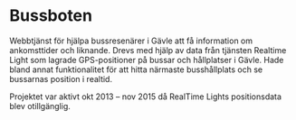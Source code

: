# Bussboten
Webbtjänst för hjälpa bussresenärer i Gävle att få information om ankomsttider och liknande. Drevs med hjälp av data från tjänsten Realtime Light som lagrade GPS-positioner på bussar och hållplatser i Gävle. Hade bland annat funktionalitet för att hitta närmaste busshållplats och se bussarnas position i realtid.

Projektet var aktivt okt 2013 – nov 2015 då RealTime Lights positionsdata blev otillgänglig.